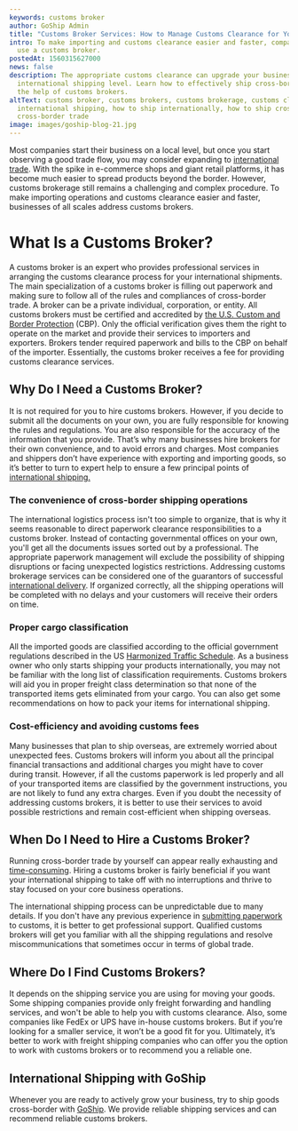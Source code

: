 ```yaml
---
keywords: customs broker
author: GoShip Admin
title: "Customs Broker Services: How to Manage Customs Clearance for Your Shipment"
intro: To make importing and customs clearance easier and faster, companies can
  use a customs broker.
postedAt: 1560315627000
news: false
description: The appropriate customs clearance can upgrade your business to the
  international shipping level. Learn how to effectively ship cross-border with
  the help of customs brokers.
altText: customs broker, customs brokers, customs brokerage, customs clearance,
  international shipping, how to ship internationally, how to ship cross-border,
  cross-border trade
image: images/goship-blog-21.jpg
---
```

Most companies start their business on a local level, but once you start observing a good trade flow, you may consider expanding to [international trade](https://www.goship.com/shipping-services/international-shipping). With the spike in e-commerce shops and giant retail platforms, it has become much easier to spread products beyond the border. However, customs brokerage still remains a challenging and complex procedure. To make importing operations and customs clearance easier and faster, businesses of all scales address customs brokers.

# **What Is a Customs Broker?**

A customs broker is an expert who provides professional services in arranging the customs clearance process for your international shipments. The main specialization of a customs broker is filling out paperwork and making sure to follow all of the rules and compliances of cross-border trade. A broker can be a private individual, corporation, or entity. All customs brokers must be certified and accredited by [the U.S. Custom and Border Protection](https://www.cbp.gov/) (CBP). Only the official verification gives them the right to operate on the market and provide their services to importers and exporters. Brokers tender required paperwork and bills to the CBP on behalf of the importer. Essentially, the customs broker receives a fee for providing customs clearance services.

## **Why Do I Need a Customs Broker?**

It is not required for you to hire customs brokers. However, if you decide to submit all the documents on your own, you are fully responsible for knowing the rules and regulations. You are also responsible for the accuracy of the information that you provide. That’s why many businesses hire brokers for their own convenience, and to avoid errors and charges. Most companies and shippers don’t have experience with exporting and importing goods, so it’s better to turn to expert help to ensure a few principal points of [international shipping.](https://www.goship.com/posts/how-to-ship-freight-internationally)

### The convenience of cross-border shipping operations

The international logistics process isn't too simple to organize, that is why it seems reasonable to direct paperwork clearance responsibilities to a customs broker. Instead of contacting governmental offices on your own, you'll get all the documents issues sorted out by a professional. The appropriate paperwork management will exclude the possibility of shipping disruptions or facing unexpected logistics restrictions. Addressing customs brokerage services can be considered one of the guarantors of successful [international delivery](https://www.goship.com/posts/how-to-ship-freight-internationally). If organized correctly,   all the shipping operations will be completed with no delays and your customers will receive their orders on time.

### Proper cargo classification

All the imported goods are classified according to the official government regulations described in the US [Harmonized Traffic Schedule](https://hts.usitc.gov/current). As a business owner who only starts shipping your products internationally, you may not be familiar with the long list of classification requirements. Customs brokers will aid you in proper freight class determination so that none of the transported items gets eliminated from your cargo. You can also get some recommendations on how to pack your items for international shipping.

### Cost-efficiency and avoiding customs fees

Many businesses that plan to ship overseas, are extremely worried about unexpected fees. Customs brokers will inform you about all the principal financial transactions and additional charges you might have to cover during transit. However, if all the customs paperwork is led properly and all of your transported items are classified by the government instructions, you are not likely to fund any extra charges. Even if you doubt the necessity of addressing customs brokers, it is better to use their services to avoid possible restrictions and remain cost-efficient when shipping overseas.

## When Do I Need to Hire a Customs Broker?

Running cross-border trade by yourself can appear really exhausting and [time-consuming](https://www.goship.com/posts/tips-saving-time-freight-shipping). Hiring a customs broker is fairly beneficial if you want your international shipping to take off with no interruptions and thrive to stay focused on your core business operations.

The international shipping process can be unpredictable due to many details. If you don't have any previous experience in [submitting paperwork](https://www.goship.com/posts/what-is-an-embargo-in-freight-shipping) to customs, it is better to get professional support. Qualified customs brokers will get you familiar with all the shipping regulations and resolve miscommunications that sometimes occur in terms of global trade.

## **Where Do I Find Customs Brokers?**

It depends on the shipping service you are using for moving your goods. Some shipping companies provide only freight forwarding and handling services, and won't be able to help you with customs clearance. Also, some companies like FedEx or UPS have in-house customs brokers. But if you’re looking for a smaller service, it won’t be a good fit for you. Ultimately, it’s better to work with freight shipping companies who can offer you the option to work with customs brokers or to recommend you a reliable one.

## **International Shipping with GoShip**

Whenever you are ready to actively grow your business, try to ship goods cross-border with [GoShip](https://www.goship.com/). We provide reliable shipping services and can recommend reliable customs brokers.